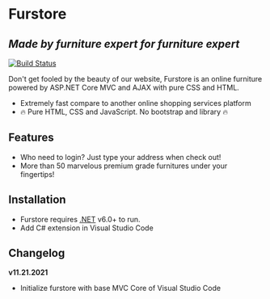 # Furstore
## _Made by furniture expert for furniture expert_

[![Build Status](https://travis-ci.org/joemccann/dillinger.svg?branch=master)](https://travis-ci.org/joemccann/dillinger)

Don't get fooled by the beauty of our website, Furstore is an online furniture powered by ASP.NET Core MVC and AJAX with pure CSS and HTML.

- Extremely fast compare to another online shopping services platform
- 🔥 Pure HTML, CSS and JavaScript. No bootstrap and library 🔥

## Features

- Who need to login? Just type your address when check out!
- More than 50 marvelous premium grade furnitures under your fingertips!

## Installation

- Furstore requires [.NET](https://dotnet.microsoft.com/download) v6.0+ to run.
- Add C# extension in Visual Studio Code

## Changelog
**v11.21.2021**
- Initialize furstore with base MVC Core of Visual Studio Code

